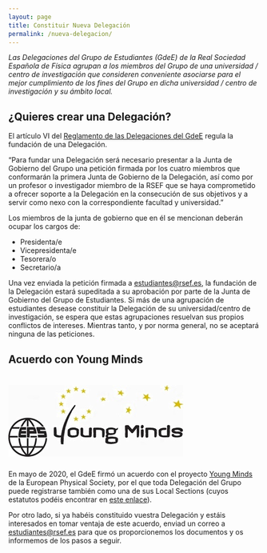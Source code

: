 ```yaml
---
layout: page
title: Constituir Nueva Delegación
permalink: /nueva-delegacion/
---
```


_Las Delegaciones del Grupo de Estudiantes (GdeE) de la Real Sociedad Española de Física agrupan a los miembros del Grupo de una universidad / centro de investigación que consideren conveniente asociarse para el mejor cumplimiento de los fines del Grupo en dicha universidad / centro de investigación y su ámbito local._

## ¿Quieres crear una Delegación?

El artículo VI del <a href="https://drive.google.com/file/d/13SR3dI1NLcbd9UsrFmm3sukIKfZnV3K1/view">Reglamento de las Delegaciones del GdeE</a> regula la fundación de una Delegación.

“Para fundar una Delegación será necesario presentar a la Junta de Gobierno del Grupo una petición firmada por los cuatro miembros que conformarán la primera Junta de Gobierno de la Delegación, así como por un profesor o investigador miembro de la RSEF que se haya comprometido a ofrecer soporte a la Delegación en la consecución de sus objetivos y a servir como nexo con la correspondiente facultad y universidad.”

Los miembros de la junta de gobierno que en él se mencionan deberán ocupar los cargos de:

- Presidenta/e
- Vicepresidenta/e
- Tesorera/o
- Secretario/a

Una vez enviada la petición firmada a <a href="mailto:estudiantes@rsef.es">estudiantes@rsef.es</a>, la fundación de la Delegación estará supeditada a su aprobación por parte de la Junta de Gobierno del Grupo de Estudiantes. Si más de una agrupación de estudiantes desease constituir la Delegación de su universidad/centro de investigación, se espera que estas agrupaciones resuelvan sus propios conflictos de intereses. Mientras tanto, y por norma general, no se aceptará ninguna de las peticiones.

## Acuerdo con Young Minds


 <div class="row">
   <div class="col l4 offset-l4 s8 offset-s2">
	    <h1>
	       <img id="index-top-logo" src="/img/dulogos/YMlogo.jpg" alt="Logo EPS YM">
	    </h1>
   </div>
 </div>


En mayo de 2020, el GdeE firmó un acuerdo con el proyecto <a href="https://www.epsyoungminds.org/">Young Minds</a> de la European Physical Society, por el que toda Delegación del Grupo puede registrarse también como una de sus Local Sections (cuyos estatutos podéis encontrar en <a href="http://www.epsyoungminds.org/wp-content/uploads/2014/04/Sample-Bylaw-for-EPS-Young-Minds-Local-Sections.pdf">este enlace</a>).

Por otro lado, si ya habéis constituido vuestra Delegación y estáis interesados en tomar ventaja de este acuerdo, enviad un correo a <a href="mailto:estudiantes@rsef.es">estudiantes@rsef.es</a> para que os proporcionemos los documentos y os informemos de los pasos a seguir.
